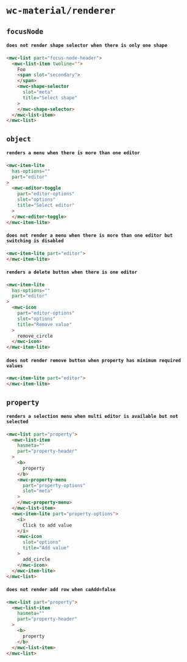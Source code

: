 # `wc-material/renderer`

## `focusNode`

####   `does not render shape selector when there is only one shape`

```html
<mwc-list part="focus-node-header">
  <mwc-list-item twoline="">
    Foo
    <span slot="secondary">
    </span>
    <mwc-shape-selector
      slot="meta"
      title="Select shape"
    >
    </mwc-shape-selector>
  </mwc-list-item>
</mwc-list>

```

## `object`

####   `renders a menu when there is more than one editor`

```html
<mwc-item-lite
  has-options=""
  part="editor"
>
  <mwc-editor-toggle
    part="editor-options"
    slot="options"
    title="Select editor"
  >
  </mwc-editor-toggle>
</mwc-item-lite>

```

####   `does not render a menu when there is more than one editor but switching is disabled`

```html
<mwc-item-lite part="editor">
</mwc-item-lite>

```

####   `renders a delete button when there is one editor`

```html
<mwc-item-lite
  has-options=""
  part="editor"
>
  <mwc-icon
    part="editor-options"
    slot="options"
    title="Remove value"
  >
    remove_circle
  </mwc-icon>
</mwc-item-lite>

```

####   `does not render remove button when property has minimum required values`

```html
<mwc-item-lite part="editor">
</mwc-item-lite>

```

## `property`

####   `renders a selection menu when multi editor is available but not selected`

```html
<mwc-list part="property">
  <mwc-list-item
    hasmeta=""
    part="property-header"
  >
    <b>
      property
    </b>
    <mwc-property-menu
      part="property-options"
      slot="meta"
    >
    </mwc-property-menu>
  </mwc-list-item>
  <mwc-item-lite part="property-options">
    <i>
      Click to add value
    </i>
    <mwc-icon
      slot="options"
      title="Add value"
    >
      add_circle
    </mwc-icon>
  </mwc-item-lite>
</mwc-list>

```

####   `does not render add row when caAdd=false`

```html
<mwc-list part="property">
  <mwc-list-item
    hasmeta=""
    part="property-header"
  >
    <b>
      property
    </b>
  </mwc-list-item>
</mwc-list>

```


